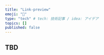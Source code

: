 ```yaml
---
title: "Link-preview"
emoji: "🔖"
type: "tech" # tech: 技術記事 / idea: アイデア
topics: []
published: false
---
```


## TBD
